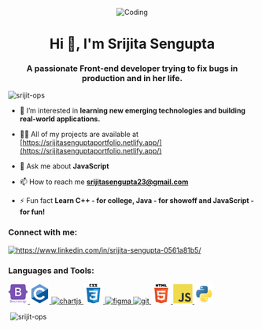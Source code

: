 <p align="center" width="100%">
  <img alt="Coding" width="300" src="https://cdn.dribbble.com/users/2646423/screenshots/5507196/computer.gif">
</p>
<h1 align="center">Hi 👋, I'm Srijita Sengupta</h1>
<h3 align="center">A passionate Front-end developer trying to fix bugs in production and in her life.</h3>

<p align="left"> <img src="https://komarev.com/ghpvc/?username=srijit-ops&label=Profile%20views&color=0e75b6&style=flat" alt="srijit-ops" /> </p>

- 👀 I’m interested in **learning new emerging technologies and building real-world applications.**

- 👨‍💻 All of my projects are available at [https://srijitasenguptaportfolio.netlify.app/](https://srijitasenguptaportfolio.netlify.app/)

- 💬 Ask me about **JavaScript**

- 📫 How to reach me **srijitasengupta23@gmail.com**

- ⚡ Fun fact **Learn C++ - for college, Java - for showoff and JavaScript - for fun!**

<h3 align="left">Connect with me:</h3>
<p align="left">
<a href="https://linkedin.com/in/https://www.linkedin.com/in/srijita-sengupta-0561a81b5/" target="blank"><img align="center" src="https://raw.githubusercontent.com/rahuldkjain/github-profile-readme-generator/master/src/images/icons/Social/linked-in-alt.svg" alt="https://www.linkedin.com/in/srijita-sengupta-0561a81b5/" height="30" width="40" /></a>
</p>

<h3 align="left">Languages and Tools:</h3>
<p align="left"> <a href="https://getbootstrap.com" target="_blank" rel="noreferrer"> <img src="https://raw.githubusercontent.com/devicons/devicon/master/icons/bootstrap/bootstrap-plain-wordmark.svg" alt="bootstrap" width="40" height="40"/> </a> <a href="https://www.cprogramming.com/" target="_blank" rel="noreferrer"> <img src="https://raw.githubusercontent.com/devicons/devicon/master/icons/c/c-original.svg" alt="c" width="40" height="40"/> </a> <a href="https://www.chartjs.org" target="_blank" rel="noreferrer"> <img src="https://www.chartjs.org/media/logo-title.svg" alt="chartjs" width="40" height="40"/> </a> <a href="https://www.w3schools.com/css/" target="_blank" rel="noreferrer"> <img src="https://raw.githubusercontent.com/devicons/devicon/master/icons/css3/css3-original-wordmark.svg" alt="css3" width="40" height="40"/> </a> <a href="https://www.figma.com/" target="_blank" rel="noreferrer"> <img src="https://www.vectorlogo.zone/logos/figma/figma-icon.svg" alt="figma" width="40" height="40"/> </a> <a href="https://git-scm.com/" target="_blank" rel="noreferrer"> <img src="https://www.vectorlogo.zone/logos/git-scm/git-scm-icon.svg" alt="git" width="40" height="40"/> </a> <a href="https://www.w3.org/html/" target="_blank" rel="noreferrer"> <img src="https://raw.githubusercontent.com/devicons/devicon/master/icons/html5/html5-original-wordmark.svg" alt="html5" width="40" height="40"/> </a> <a href="https://developer.mozilla.org/en-US/docs/Web/JavaScript" target="_blank" rel="noreferrer"> <img src="https://raw.githubusercontent.com/devicons/devicon/master/icons/javascript/javascript-original.svg" alt="javascript" width="40" height="40"/> </a> <a href="https://www.python.org" target="_blank" rel="noreferrer"> <img src="https://raw.githubusercontent.com/devicons/devicon/master/icons/python/python-original.svg" alt="python" width="40" height="40"/> </a> </p>

<p>&nbsp;<img align="center" src="https://github-readme-stats.vercel.app/api?username=srijit-ops&show_icons=true&locale=en" alt="srijit-ops" /></p>

